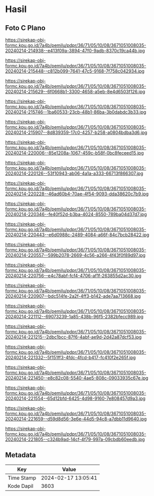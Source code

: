 # Hasil

## Foto C Plano

https://sirekap-obj-formc.kpu.go.id/7a4b/pemilu/pdpr/36/71/05/10/08/3671051008035-20240214-214938--e413f09a-3894-47f0-9adb-8370c19ca44b.jpg

https://sirekap-obj-formc.kpu.go.id/7a4b/pemilu/pdpr/36/71/05/10/08/3671051008035-20240214-215448--c812b099-7641-47c5-9168-7f758c042934.jpg

https://sirekap-obj-formc.kpu.go.id/7a4b/pemilu/pdpr/36/71/05/10/08/3671051008035-20240214-215629--6f0668b1-3300-4658-a5eb-8e4d6503f126.jpg

https://sirekap-obj-formc.kpu.go.id/7a4b/pemilu/pdpr/36/71/05/10/08/3671051008035-20240214-215746--1ba60533-23cb-48b1-86ba-3b0dabdc3b33.jpg

https://sirekap-obj-formc.kpu.go.id/7a4b/pemilu/pdpr/36/71/05/10/08/3671051008035-20240214-215907--8d839359-17c0-4257-b258-a0804bdba3d6.jpg

https://sirekap-obj-formc.kpu.go.id/7a4b/pemilu/pdpr/36/71/05/10/08/3671051008035-20240214-220006--85e1208a-1067-459c-b58f-0bc8feceed15.jpg

https://sirekap-obj-formc.kpu.go.id/7a4b/pemilu/pdpr/36/71/05/10/08/3671051008035-20240214-220126--53f10943-ab06-4a1a-a333-66713f866307.jpg

https://sirekap-obj-formc.kpu.go.id/7a4b/pemilu/pdpr/36/71/05/10/08/3671051008035-20240214-220228--46ad60b4-70ae-4f54-9093-dda38620c7b9.jpg

https://sirekap-obj-formc.kpu.go.id/7a4b/pemilu/pdpr/36/71/05/10/08/3671051008035-20240214-220346--fe40f52d-b3ba-4024-8550-789ba04d37d7.jpg

https://sirekap-obj-formc.kpu.go.id/7a4b/pemilu/pdpr/36/71/05/10/08/3671051008035-20240214-220443--e6d0988c-2489-4084-a66f-84c7bcb28422.jpg

https://sirekap-obj-formc.kpu.go.id/7a4b/pemilu/pdpr/36/71/05/10/08/3671051008035-20240214-220557--599b2078-2669-4c56-a266-4f43f0f89d97.jpg

https://sirekap-obj-formc.kpu.go.id/7a4b/pemilu/pdpr/36/71/05/10/08/3671051008035-20240214-220756--e4c78abf-fcf4-4706-af1f-263855d2ac30.jpg

https://sirekap-obj-formc.kpu.go.id/7a4b/pemilu/pdpr/36/71/05/10/08/3671051008035-20240214-220907--bdc514fe-2a2f-4ff3-b142-ade7aa713668.jpg

https://sirekap-obj-formc.kpu.go.id/7a4b/pemilu/pdpr/36/71/05/10/08/3671051008035-20240214-221112--69073239-1a85-438b-96f5-2382bfecc989.jpg

https://sirekap-obj-formc.kpu.go.id/7a4b/pemilu/pdpr/36/71/05/10/08/3671051008035-20240214-221215--2dbc1bcc-87f6-4abf-ae9d-2d42a87dcf53.jpg

https://sirekap-obj-formc.kpu.go.id/7a4b/pemilu/pdpr/36/71/05/10/08/3671051008035-20240214-221332--5f151ff3-4fdc-4fcd-b417-fc410f2e265f.jpg

https://sirekap-obj-formc.kpu.go.id/7a4b/pemilu/pdpr/36/71/05/10/08/3671051008035-20240214-221450--e8c82c08-5540-4ae5-808c-09033935c67e.jpg

https://sirekap-obj-formc.kpu.go.id/7a4b/pemilu/pdpr/36/71/05/10/08/3671051008035-20240214-221554--65d12bfd-6425-4d98-9160-7e808457d9a3.jpg

https://sirekap-obj-formc.kpu.go.id/7a4b/pemilu/pdpr/36/71/05/10/08/3671051008035-20240214-221659--d59d8d56-3e6e-44d5-94c8-a7dbb11d9640.jpg

https://sirekap-obj-formc.kpu.go.id/7a4b/pemilu/pdpr/36/71/05/10/08/3671051008035-20240214-221805--c324b9ad-14cf-4f79-997a-09cbdb60eedb.jpg


## Metadata

| Key        | Value               |
| ---------- | ------------------- |
| Time Stamp | 2024-02-17 13:05:41 |
| Kode Dapil | 3603                |



